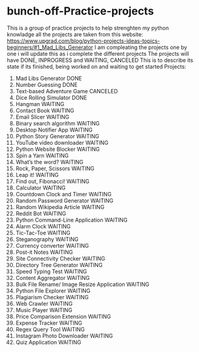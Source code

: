 # bunch-off-Practice-projects

This is a group of practice projects to help strenghten my python knowladge
all the projects are taken from this website:
https://www.upgrad.com/blog/python-projects-ideas-topics-beginners/#1_Mad_Libs_Generator
I am compleating the projects one by one i will update this as i complete the different projects
The projects will have DONE, INPROGRESS and WAITING, CANCELED
This is to describe its state if its finished, being worked on and waiting to get started
Projects:
1. Mad Libs Generator                                   DONE
2. Number Guessing                                      DONE
3. Text-based Adventure Game                            CANCELED
4. Dice Rolling Simulator                               DONE
5. Hangman                                              WAITING
6. Contact Book                                         WAITING
7. Email Slicer                                         WAITING
8. Binary search algorithm                              WAITING
9. Desktop Notifier App                                 WAITING
10. Python Story Generator                              WAITING
11. YouTube video downloader                            WAITING
12. Python Website Blocker                              WAITING
13. Spin a Yarn                                         WAITING
14. What’s the word?                                    WAITING
15. Rock, Paper, Scissors                               WAITING
16. Leap it!                                            WAITING
17. Find out, Fibonacci!                                WAITING
18. Calculator                                          WAITING
19. Countdown Clock and Timer                           WAITING
20. Random Password Generator                           WAITING
21. Random Wikipedia Article                            WAITING
22. Reddit Bot                                          WAITING
23. Python Command-Line Application                     WAITING
24. Alarm Clock                                         WAITING
25. Tic-Tac-Toe                                         WAITING
26. Steganography                                       WAITING
27. Currency converter                                  WAITING
28. Post-it Notes                                       WAITING
29. Site Connectivity Checker                           WAITING
30. Directory Tree Generator                            WAITING
31. Speed Typing Test                                   WAITING
32. Content Aggregator                                  WAITING
33. Bulk File Rename/ Image Resize Application          WAITING
34. Python File Explorer                                WAITING
35. Plagiarism Checker                                  WAITING
36. Web Crawler                                         WAITING
37. Music Player                                        WAITING
38. Price Comparison Extension                          WAITING
39. Expense Tracker                                     WAITING
40. Regex Query Tool                                    WAITING
41. Instagram Photo Downloader                          WAITING
42. Quiz Application                                    WAITING